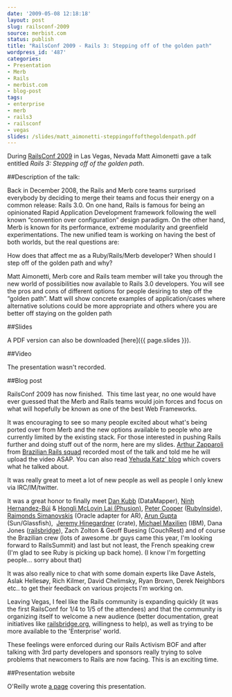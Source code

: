 ```yaml
---
date: '2009-05-08 12:18:18'
layout: post
slug: railsconf-2009
source: merbist.com
status: publish
title: "RailsConf 2009 - Rails 3: Stepping off of the golden path"
wordpress_id: '487'
categories:
- Presentation
- Merb
- Rails
- merbist.com
- blog-post
tags:
- enterprise
- merb
- rails3
- railsconf
- vegas
slides: /slides/matt_aimonetti-steppingoffofthegoldenpath.pdf
---
```


During [RailsConf 2009](http://en.oreilly.com/rails2009/) in Las Vegas, Nevada Matt
Aimonetti gave a talk entitled *Rails 3: Stepping off of the golden path*.

##Description of the talk:

Back in December 2008, the Rails and Merb core teams surprised everybody by deciding to merge their teams and focus their energy on a common release: Rails 3.0. On one hand, Rails is famous for being an opinionated Rapid Application Development framework following the well known “convention over configuration” design paradigm. On the other hand, Merb is known for its performance, extreme modularity and greenfield experimentations. The new unified team is working on having the best of both worlds, but the real questions are:

How does that affect me as a Ruby/Rails/Merb developer? When should I step off of the golden path and why?

Matt Aimonetti, Merb core and Rails team member will take you through the new world of possibilities now available to Rails 3.0 developers. You will see the pros and cons of different options for people desiring to step off the “golden path”. Matt will show concrete examples of application/cases where alternative solutions could be more appropriate and others where you are better off staying on the golden path

##Slides

<script async class="speakerdeck-embed" data-id="4f91748891b203001f01a62c" data-ratio="1.299492385786802" src="//speakerdeck.com/assets/embed.js"></script>

A PDF version can also be downloaded [here]({{ page.slides }}).

##Video

The presentation wasn't recorded.

##Blog post

RailsConf 2009 has now finished.  This time last year, no one would have ever guessed that the Merb and Rails teams would join forces and focus on what will hopefully be known as one of the best Web Frameworks.

It was encouraging to see so many people excited about what's being ported over from Merb and the new options available to people who are currently limited by the existing stack. For those interested in pushing Rails further and doing stuff out of the norm, here are my slides. [Arthur Zapparoli](http://www.workingwithrails.com/person/5919-arthur-zapparoli) from [Brazilian Rails squad](http://www.rubyonrails.pro.br/) recorded most of the talk and told me he will upload the video ASAP. You can also read [Yehuda Katz' blog](http://yehudakatz.com/2009/05/08/railsconf-wrapup/) which covers what he talked about.


It was really great to meet a lot of new people as well as people I only knew via IRC/IM/twitter.

It was a great honor to finally meet [Dan Kubb](http://twitter.com/dkubb) (DataMapper), [Ninh Hernandez-Búi](http://twitter.com/ninh) & [Hongli McLovin Lai (Phusion)](http://twitter.com/phusion_nl), [Peter Cooper](http://twitter.com/peterc) ([RubyInside](http://www.rubyinside.com/)), [Raimonds Simanovskis](http://twitter.com/rsim) (Oracle adapter for AR), [Arun Gupta](http://weblogs.java.net/blog/arungupta/) (Sun/Glassfish),  [Jeremy Hinegardner](http://twitter.com/copiousfreetime) (crate), [Michael Maxilien](http://maximilien.org) (IBM), Dana Jones ([railsbridge](http://railsbridge.org/)), Zach Zolton & Geoff Buesing (CouchRest) and of course the Brazilian crew (lots of awesome .br guys came this year, I'm looking forward to RailsSummit) and last but not least, the French speaking crew (I'm glad to see Ruby is picking up back home). (I know I'm forgetting people... sorry about that)

It was also really nice to chat with some domain experts like Dave Astels, Aslak Hellesøy, Rich Kilmer, David Chelimsky, Ryan Brown, Derek Neighbors etc.. to get their feedback on various projects I'm working on.

Leaving Vegas, I feel like the Rails community is expanding quickly (it was the first RailsConf for 1/4 to 1/5 of the attendees) and that the community is organizing itself to welcome a new audience (better documentation, great initiatives like [railsbridge.org](http://railsbridge.org/), willingness to help), as well as trying to be more available to the 'Enterprise' world.

These feelings were enforced during our Rails Activism BOF and after talking with 3rd party developers and sponsors really trying to solve problems that newcomers to Rails are now facing. This is an exciting time.

##Presentation website

O'Reilly wrote [a page](http://en.oreilly.com/rails2009/public/schedule/detail/7539) covering this presentation.
